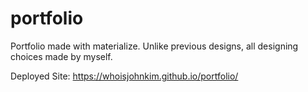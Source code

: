 # portfolio
Portfolio made with materialize. Unlike previous designs, all designing choices made by myself.

Deployed Site: https://whoisjohnkim.github.io/portfolio/
